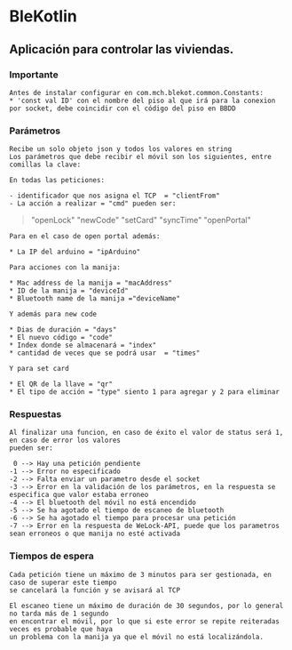 # BleKotlin

## Aplicación para controlar las viviendas.

### Importante

    Antes de instalar configurar en com.mch.blekot.common.Constants:
    * 'const val ID' con el nombre del piso al que irá para la conexion por socket, debe coincidir con el código del piso en BBDD

### Parámetros
    
    Recibe un solo objeto json y todos los valores en string
    Los parámetros que debe recibir el móvil son los siguientes, entre comillas la clave:
    
    En todas las peticiones:

    - identificador que nos asigna el TCP  = "clientFrom"  
    - La acción a realizar = "cmd" pueden ser:

> "openLock"
> "newCode"
> "setCard"
> "syncTime"
> "openPortal"

    Para en el caso de open portal además:

    * La IP del arduino = "ipArduino"

    Para acciones con la manija:

    * Mac address de la manija = "macAddress"
    * ID de la manija = "deviceId"
    * Bluetooth name de la manija ="deviceName"

    Y además para new code

    * Dias de duración = "days"
    * El nuevo código = "code"
    * Index donde se almacenará = "index"
    * cantidad de veces que se podrá usar  = "times"

    Y para set card
 
    * El QR de la llave = "qr"
    * El tipo de acción = "type" siento 1 para agregar y 2 para eliminar

### Respuestas

    Al finalizar una funcion, en caso de éxito el valor de status será 1, en caso de error los valores 
    pueden ser:

     0 --> Hay una petición pendiente
    -1 --> Error no especificado
    -2 --> Falta enviar un parametro desde el socket
    -3 --> Error en la validación de los parámetros, en la respuesta se especifica que valor estaba erroneo 
    -4 --> El bluetooth del móvil no está encendido
    -5 --> Se ha agotado el tiempo de escaneo de bluetooth
    -6 --> Se ha agotado el tiempo para procesar una petición
    -7 --> Error en la respuesta de WeLock-API, puede que los parametros sean erroneos o que manija no esté activada

### Tiempos de espera

    Cada petición tiene un máximo de 3 minutos para ser gestionada, en caso de superar este tiempo 
    se cancelará la función y se avisará al TCP

    El escaneo tiene un máximo de duración de 30 segundos, por lo general no tarda más de 1 segundo 
    en encontrar el móvil, por lo que si este error se repite reiteradas veces es probable que haya 
    un problema con la manija ya que el móvil no está localizándola.





